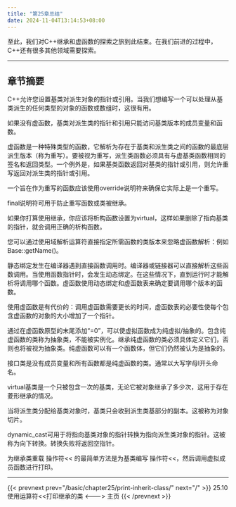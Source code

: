```yaml
---
title: "第25章总结"
date: 2024-11-04T13:14:53+08:00
---
```


至此，我们对C++继承和虚函数的探索之旅到此结束。在我们前进的过程中，C++还有很多其他领域需要探索。

***
## 章节摘要

C++允许您设置基类对派生对象的指针或引用。当我们想编写一个可以处理从基类派生的任何类型的对象的函数或数组时，这很有用。

如果没有虚函数，基类对派生类的指针和引用只能访问基类版本的成员变量和函数。

虚函数是一种特殊类型的函数，它解析为存在于基类和派生类之间的函数的最底层派生版本（称为重写）。要被视为重写，派生类函数必须具有与虚基类函数相同的签名和返回类型。一个例外是，如果基类函数返回对基类的指针或引用，则允许重写返回对派生类的指针或引用。

一个旨在作为重写的函数应该使用override说明符来确保它实际上是一个重写。

final说明符可用于防止重写函数或类被继承。

如果你打算使用继承，你应该将析构函数设置为virtual，这样如果删除了指向基类的指针，就会调用正确的析构函数。

您可以通过使用域解析运算符直接指定所需函数的类版本来忽略虚函数解析：例如Base::getName()。

静态绑定发生在编译器遇到直接函数调用时。编译器或链接器可以直接解析这些函数调用。当使用函数指针时，会发生动态绑定。在这些情况下，直到运行时才能解析将调用哪个函数。虚函数使用动态绑定和虚函数表来确定要调用哪个版本的函数。

使用虚函数是有代价的：调用虚函数需要更长的时间，虚函数表的必要性使每个包含虚函数的对象的大小增加了一个指针。

通过在虚函数原型的末尾添加“=0”，可以使虚拟函数成为纯虚拟/抽象的。包含纯虚函数的类称为抽象类，不能被实例化。继承纯虚函数的类必须具体定义它们，否则也将被视为抽象类。纯虚函数可以有一个函数体，但它们仍然被认为是抽象的。

接口类是没有成员变量和所有函数都是纯虚函数的类。通常以大写字母I开头命名。

virtual基类是一个只被包含一次的基类，无论它被对象继承了多少次，这用于存在菱形继承的情况。

当将派生类分配给基类对象时，基类只会收到派生类基部分的副本。这被称为对象切片。

dynamic_cast可用于将指向基类对象的指针转换为指向派生类对象的指针。这被称为向下转换。转换失败将返回空指针。

为继承类重载 操作符<< 的最简单方法是为基类编写 操作符<<，然后调用虚拟成员函数进行打印。

***

{{< prevnext prev="/basic/chapter25/print-inherit-class/" next="/" >}}
25.10 使用运算符<<打印继承的类
<--->
主页
{{< /prevnext >}}
